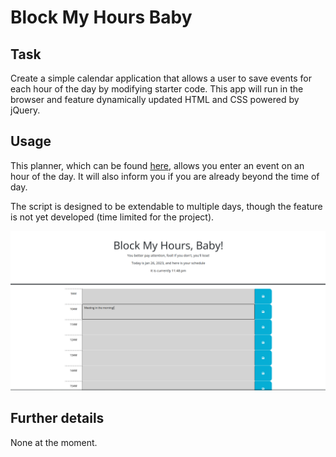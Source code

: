 # Block My Hours Baby

## Task

Create a simple calendar application that allows a user to save events for each hour of the day by modifying starter code. This app will run in the browser and feature dynamically updated HTML and CSS powered by jQuery.

## Usage

This planner, which can be found [here](https://omgthegreenranger.github.io/block-my-hours-baby/), allows you enter an event on an hour of the day. It will also inform you if you are already beyond the time of day.

The script is designed to be extendable to multiple days, though the feature is not yet developed (time limited for the project).

![Screensehot of day planner, called "Block My Hours, Baby!"](./assets/images/screenshot.png)

## Further details

None at the moment.
